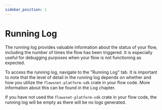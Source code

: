 ```yaml
---
sidebar_position: 1
---
```


# Running Log

The running log provides valuable information about the status of your flow, including the number of times the flow has been triggered. It is especially useful for debugging purposes when your flow is not functioning as expected.

To access the running log, navigate to the "Running Log" tab. It is important to note that the level of detail in the running log depends on whether and how you utilize the `flowsnet-platform-sdk` crate in your flow code. More information about this can be found in the Log chapter.

If you have not used the `flowsnet-platform-sdk` crate in your flow code, the running log will be empty as there will be no logs generated.


